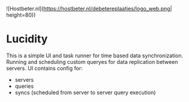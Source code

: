 ![Hostbeter.nl](https://hostbeter.nl/debetereplaatjes/logo_web.png| height=80))

Lucidity
============
This is a simple UI and task runner for time based data synchronization. Running and scheduling custom queryes for data replication between servers. UI contains config for:
- servers
- queries
- syncs (scheduled from server to server query execution)
